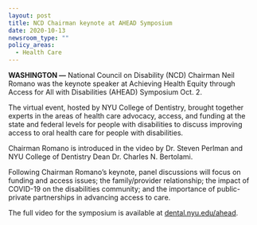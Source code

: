 ```yaml
---
layout: post
title: NCD Chairman keynote at AHEAD Symposium
date: 2020-10-13
newsroom_type: ""
policy_areas:
  - Health Care
---
```

**WASHINGTON —** National Council on Disability (NCD) Chairman Neil Romano was the keynote speaker at Achieving Health Equity through Access for All with Disabilities (AHEAD) Symposium Oct. 2.

The virtual event, hosted by NYU College of Dentistry, brought together experts in the areas of health care advocacy, access, and funding at the state and federal levels for people with disabilities to discuss improving access to oral health care for people with disabilities.

Chairman Romano is introduced in the video by Dr. Steven Perlman and NYU College of Dentistry Dean Dr. Charles N. Bertolami.

Following Chairman Romano’s keynote, panel discussions will focus on funding and access issues; the family/provider relationship; the impact of COVID-19 on the disabilities community; and the importance of public-private partnerships in advancing access to care.

The full video for the symposium is available at [dental.nyu.edu/ahead](https://dental.nyu.edu/patientcare/ohcpd/ahead-symposium.html).